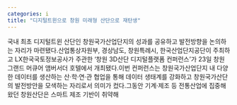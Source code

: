 ```yaml
---
categories: i
title: "디지털트윈으로 창원 미래형 산단으로 재탄생"
---
```

국내 최초 디지털트윈 산단인 창원국가산업단지의 성과를 공유하고 발전방향을 논의하는 자리가 마련됐다.산업통상자원부, 경상남도, 창원특례시, 한국산업단지공단이 주최하고 LX한국국토정보공사가 주관한 ‘창원 3D산단 디지털플랫폼 컨퍼런스’가 23일 창원 그랜드 머큐어 앰버서더 호텔에서 개최됐다.이번 컨퍼런스는 창원국가산업단지 내 다양한 데이터를 생산하는 산·학·연·관 협업을 통해 데이터 생태계를 강화하고 창원국가산단의 발전방안을 모색하는 자리로서 의미가 컸다.그동안 기계·제조 등 전통산업에 집중해왔던 창원산단은 스마트 제조 기반이 취약해